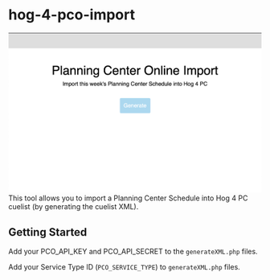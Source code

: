 # hog-4-pco-import

![ScreenShot](https://github.com/matt-flaig/hog-4-pco-import/blob/master/screenshot.png?raw=true)
This tool allows you to import a Planning Center Schedule into Hog 4 PC cuelist (by generating the cuelist XML).

## Getting Started
Add your PCO_API_KEY and PCO_API_SECRET to the `generateXML.php` files.

Add your Service Type ID (`PCO_SERVICE_TYPE`) to `generateXML.php` files.
